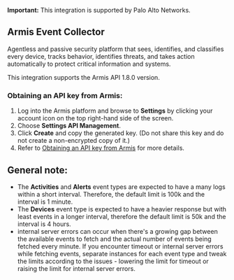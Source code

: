 **Important:** This integration is supported by Palo Alto Networks.

## Armis Event Collector

Agentless and passive security platform that sees, identifies, and classifies every device, tracks behavior, identifies threats, and takes action automatically to protect critical information and systems.

This integration supports the Armis API 1.8.0 version.
### Obtaining an API key from Armis:

1. Log into the Armis platform and browse to **Settings** by clicking your account icon on the top right-hand side of the screen.
2. Choose **Settings API Management**.
3. Click **Create** and copy the generated key. (Do not share this key and do not create a non-encrypted copy of it.)
4. Refer to [Obtaining an API key from Armis](https://docs.ic.armis.com/docs/introduction_api-keys) for more details.

## General note:

- The **Activities** and **Alerts** event types are expected to have a many logs within a short interval. Therefore, the default limit is 100k and the interval is 1 minute.
- The **Devices** event type is expected to have a heavier response but with least events in a longer interval, therefore the default limit is 50k and the interval is 4 hours.
- internal server errors can occur when there's a growing gap between the available events to fetch and the actual number of events being fetched every minute.
If you encounter timeout or internal server errors while fetching events, separate instances for each event type and tweak the limits according to the issues - lowering the limit for timeout or raising the limit for internal server errors.